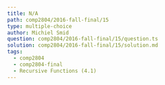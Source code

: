 ```yaml
---
title: N/A
path: comp2804/2016-fall-final/15
type: multiple-choice
author: Michiel Smid
question: comp2804/2016-fall-final/15/question.ts
solution: comp2804/2016-fall-final/15/solution.md
tags:
  - comp2804
  - comp2804-final
  - Recursive Functions (4.1)
---
```

